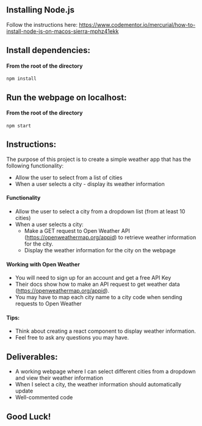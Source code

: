 ## Installing Node.js
Follow the instructions here: https://www.codementor.io/mercurial/how-to-install-node-js-on-macos-sierra-mphz41ekk

Install dependencies:
---

#### From the root of the directory
`npm install`


Run the webpage on localhost:
---

#### From the root of the directory
`npm start`

## Instructions: 

The purpose of this project is to create a simple weather app that has the following functionality:

- Allow the user to select from a list of cities
- When a user selects a city - display its weather information

#### Functionality
- Allow the user to select a city from a dropdown list (from at least 10 cities)
- When a user selects a city:
  - Make a GET request to Open Weather API (https://openweathermap.org/appid) to retrieve weather information for the city.
  - Display the weather information for the city on the webpage 
  
#### Working with Open Weather
- You will need to sign up for an account and get a free API Key 
- Their docs show how to make an API request to get weather data (https://openweathermap.org/appid). 
- You may have to map each city name to a city code when sending requests to Open Weather

#### Tips:
- Think about creating a react component to display weather information. 
- Feel free to ask any questions you may have. 

## Deliverables:
- A working webpage where I can select different cities from a dropdown and view their weather information
- When I select a city, the weather information should automatically update
- Well-commented code

## Good Luck!
